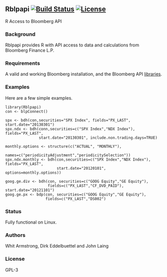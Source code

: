 
## Rblpapi [![Build Status](https://travis-ci.org/eddelbuettel/Rblpapi.png)](https://travis-ci.org/eddelbuettel/Rblpapi) [![License](http://img.shields.io/badge/license-GPL%30%28%3E=%202%29-brightgreen.svg?style=flat)](http://www.gnu.org/licenses/gpl-3.0.html)

R Access to Bloomberg API

### Background

Rblpapi provides R with API access to data and calculations from Bloomberg
Finance L.P. 

### Requirements

A valid and working Bloomberg installation, and the Bloomberg API
[libraries](http://www.bloomberglabs.com/api/libraries/).

### Examples

Here are a few simple examples.

```{.r}
library(Rblpapi)
con <- blpConnect()

spx <- bdh(con,securities="SPX Index", fields="PX_LAST", start.date="20130301")
spx.ndx <- bdh(conn,securities=c("SPX Index","NDX Index"), fields="PX_LAST",
               start.date="20130301", include.non.trading.days=TRUE)

monthly.options <- structure(c("ACTUAL", "MONTHLY"),
                             names=c("periodicityAdjustment","periodicitySelection"))
spx.ndx.monthly <- bdh(con,securities=c("SPX Index","NDX Index"), fields="PX_LAST",
                       start.date="20120101", options=monthly.options))

goog.ge.div <- bdh(con, securities=c("GOOG Equity","GE Equity"),
                   fields=c("PX_LAST","CF_DVD_PAID"), start.date="20121101")
goog.ge.px <- bdp(con, securities=c("GOOG Equity","GE Equity"),
                  fields=c("PX_LAST","DS002")
```

### Status

Fully functional on Linux. 

### Authors

Whit Armstrong, Dirk Eddelbuettel and John Laing

### License

GPL-3
